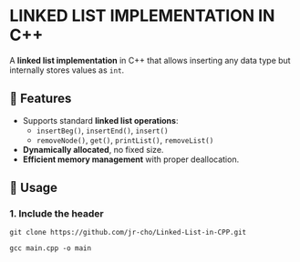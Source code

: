 # LINKED LIST IMPLEMENTATION IN C++
A **linked list implementation** in C++ that allows inserting any data type but internally stores values as `int`.  

## 🚀 Features
- Supports standard **linked list operations**:
  - `insertBeg()`, `insertEnd()`, `insert()`
  - `removeNode()`, `get()`, `printList()`, `removeList()`
- **Dynamically allocated**, no fixed size.
- **Efficient memory management** with proper deallocation.

## 📌 Usage
### **1. Include the header**
```
git clone https://github.com/jr-cho/Linked-List-in-CPP.git

gcc main.cpp -o main 
```
